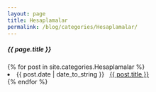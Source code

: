 ```yaml
---
layout: page
title: Hesaplamalar
permalink: /blog/categories/Hesaplamalar/
---
```


<h5> {{ page.title }} </h5>

<div class="card">
{% for post in site.categories.Hesaplamalar %}
 <li class="category-posts"><span>{{ post.date | date_to_string }}</span> &nbsp; <a href="{{ post.url }}">{{ post.title }}</a></li>
{% endfor %}
</div>